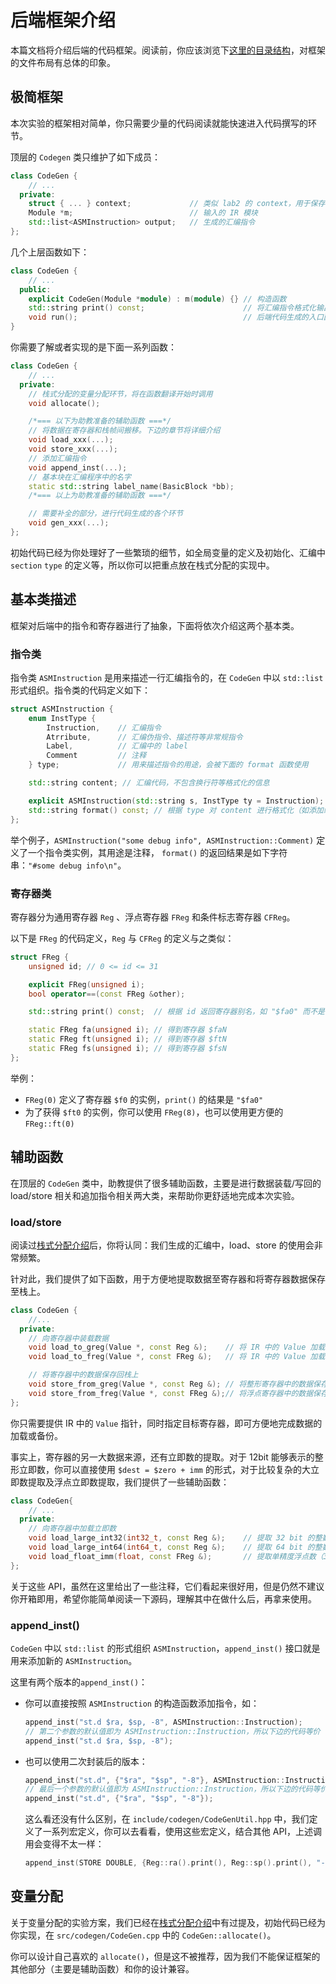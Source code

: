 # 后端框架介绍

本篇文档将介绍后端的代码框架。阅读前，你应该浏览下[这里的目录结构](./index.md#同步实验仓库)，对框架的文件布局有总体的印象。

## 极简框架

本次实验的框架相对简单，你只需要少量的代码阅读就能快速进入代码撰写的环节。

顶层的 `Codegen` 类只维护了如下成员：

```cpp
class CodeGen {
    // ...
  private:
    struct { ... } context;				// 类似 lab2 的 context，用于保存翻译过程中的上下文信息，如当前所在函数
    Module *m;							// 输入的 IR 模块
    std::list<ASMInstruction> output;	// 生成的汇编指令
};
```

几个上层函数如下：

```cpp
class CodeGen {
    // ...
  public:
    explicit CodeGen(Module *module) : m(module) {}	// 构造函数
    std::string print() const;						// 将汇编指令格式化输出
    void run();										// 后端代码生成的入口函数
}
```

你需要了解或者实现的是下面一系列函数：

```cpp
class CodeGen {
    // ...
  private:
    // 栈式分配的变量分配环节，将在函数翻译开始时调用
    void allocate();

	/*=== 以下为助教准备的辅助函数 ===*/
    // 将数据在寄存器和栈帧间搬移。下边的章节将详细介绍
	void load_xxx(...);
    void store_xxx(...);
    // 添加汇编指令
    void append_inst(...);
    // 基本块在汇编程序中的名字
	static std::string label_name(BasicBlock *bb);
	/*=== 以上为助教准备的辅助函数 ===*/

	// 需要补全的部分，进行代码生成的各个环节
    void gen_xxx(...);
};
```

初始代码已经为你处理好了一些繁琐的细节，如全局变量的定义及初始化、汇编中 `section` `type` 的定义等，所以你可以把重点放在栈式分配的实现中。

## 基本类描述

框架对后端中的指令和寄存器进行了抽象，下面将依次介绍这两个基本类。

### 指令类

指令类 `ASMInstruction` 是用来描述一行汇编指令的，在 `CodeGen` 中以 `std::list` 形式组织。指令类的代码定义如下：

```cpp
struct ASMInstruction {
    enum InstType {
        Instruction,	// 汇编指令
        Atrribute,		// 汇编伪指令、描述符等非常规指令
        Label,			// 汇编中的 label
        Comment			// 注释
    } type; 			// 用来描述指令的用途，会被下面的 format 函数使用

    std::string content; // 汇编代码，不包含换行符等格式化的信息

    explicit ASMInstruction(std::string s, InstType ty = Instruction); // 构造函数
    std::string format() const; // 根据 type 对 content 进行格式化（如添加缩进、换行符等）
};
```

举个例子，`ASMInstruction("some debug info", ASMInstruction::Comment)` 定义了一个指令类实例，其用途是注释， `format()` 的返回结果是如下字符串：`"#some debug info\n"`。

### 寄存器类

寄存器分为通用寄存器 `Reg` 、浮点寄存器 `FReg` 和条件标志寄存器 `CFReg`。

以下是 `FReg` 的代码定义，`Reg` 与 `CFReg` 的定义与之类似：

```cpp
struct FReg {
    unsigned id; // 0 <= id <= 31

    explicit FReg(unsigned i);
    bool operator==(const FReg &other);

    std::string print() const;	// 根据 id 返回寄存器别名，如 "$fa0" 而不是 "$f0"

    static FReg fa(unsigned i);	// 得到寄存器 $faN
    static FReg ft(unsigned i);	// 得到寄存器 $ftN
    static FReg fs(unsigned i);	// 得到寄存器 $fsN
};
```

举例：

- `FReg(0)` 定义了寄存器 `$f0` 的实例，`print()` 的结果是 `"$fa0"`
- 为了获得 `$ft0` 的实例，你可以使用 `FReg(8)`，也可以使用更方便的`FReg::ft(0)`

## 辅助函数

在顶层的 `CodeGen` 类中，助教提供了很多辅助函数，主要是进行数据装载/写回的 load/store 相关和追加指令相关两大类，来帮助你更舒适地完成本次实验。

### load/store

阅读过[栈式分配介绍](stack_allocation.md)后，你将认同：我们生成的汇编中，load、store 的使用会非常频繁。

针对此，我们提供了如下函数，用于方便地提取数据至寄存器和将寄存器数据保存至栈上。

```cpp
class CodeGen {
	//...
  private:
	// 向寄存器中装载数据
    void load_to_greg(Value *, const Reg &);	// 将 IR 中的 Value 加载到整形寄存器中
    void load_to_freg(Value *, const FReg &);	// 将 IR 中的 Value 加载到浮点寄存器中

    // 将寄存器中的数据保存回栈上
    void store_from_greg(Value *, const Reg &);	// 将整形寄存器中的数据保存至 IR 中 Value 对应的栈帧位置
    void store_from_freg(Value *, const FReg &);// 将浮点寄存器中的数据保存至 IR 中 Value 对应的栈帧位置
};
```

你只需要提供 IR 中的 `Value` 指针，同时指定目标寄存器，即可方便地完成数据的加载或备份。

事实上，寄存器的另一大数据来源，还有立即数的提取。对于 12bit 能够表示的整形立即数，你可以直接使用 `$dest = $zero + imm` 的形式，对于比较复杂的大立即数提取及浮点立即数提取，我们提供了一些辅助函数：

```cpp
class CodeGen{
    // ...
  private:
	// 向寄存器中加载立即数
    void load_large_int32(int32_t, const Reg &);	// 提取 32 bit 的整数
    void load_large_int64(int64_t, const Reg &);	// 提取 64 bit 的整数
    void load_float_imm(float, const FReg &);		// 提取单精度浮点数（32bit）
};
```

关于这些 API，虽然在这里给出了一些注释，它们看起来很好用，但是仍然不建议你开箱即用，希望你能简单阅读一下源码，理解其中在做什么后，再拿来使用。

### append_inst()

`CodeGen` 中以 `std::list` 的形式组织 `ASMInstruction`，`append_inst()` 接口就是用来添加新的 `ASMInstruction`。

这里有两个版本的`append_inst()`：

- 你可以直接按照 `ASMInstruction` 的构造函数添加指令，如：

  ```cpp
  append_inst("st.d $ra, $sp, -8", ASMInstruction::Instruction);
  // 第二个参数的默认值即为 ASMInstruction::Instruction，所以下边的代码等价
  append_inst("st.d $ra, $sp, -8");
  ```

- 也可以使用二次封装后的版本：

  ```cpp
  append_inst("st.d", {"$ra", "$sp", "-8"}, ASMInstruction::Instruction);
  // 最后一个参数的默认值即为 ASMInstruction::Instruction，所以下边的代码等价
  append_inst("st.d", {"$ra", "$sp", "-8"});
  ```

  这么看还没有什么区别，在 `include/codegen/CodeGenUtil.hpp` 中，我们定义了一系列宏定义，你可以去看看，使用这些宏定义，结合其他 API，上述调用会变得不太一样：

  ```cpp
  append_inst(STORE DOUBLE, {Reg::ra().print(), Reg::sp().print(), "-8"});
  ```

## 变量分配

关于变量分配的实验方案，我们已经在[栈式分配介绍](stack_allocation.md/#实验方案)中有过提及，初始代码已经为你实现，在 `src/codegen/CodeGen.cpp` 中的 `CodeGen::allocate()`。

你可以设计自己喜欢的 `allocate()`，但是这不被推荐，因为我们不能保证框架的其他部分（主要是辅助函数）和你的设计兼容。
